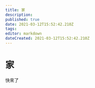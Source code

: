 ```yaml
---
title: 家
description: 
published: true
date: 2021-03-12T15:52:42.210Z
tags: 
editor: markdown
dateCreated: 2021-03-12T15:52:42.210Z
---
```


# 家
快來了